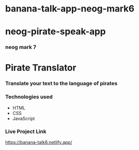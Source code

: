# banana-talk-app-neog-mark6
# neog-pirate-speak-app
 ### neog mark 7

# Pirate Translator

### Translate your text to the language of pirates

### Technologies used 
- HTML
- CSS
- JavaScript

### Live Project Link
https://banana-talk6.netlify.app/
